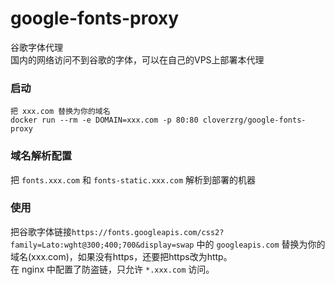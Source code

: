 # google-fonts-proxy  
谷歌字体代理  
国内的网络访问不到谷歌的字体，可以在自己的VPS上部署本代理  


### 启动
```
把 xxx.com 替换为你的域名
docker run --rm -e DOMAIN=xxx.com -p 80:80 cloverzrg/google-fonts-proxy
```

### 域名解析配置
把 `fonts.xxx.com` 和 `fonts-static.xxx.com` 解析到部署的机器

### 使用  
把谷歌字体链接`https://fonts.googleapis.com/css2?family=Lato:wght@300;400;700&display=swap` 中的 `googleapis.com` 替换为你的域名(xxx.com)，如果没有https，还要把https改为http。  
在 nginx 中配置了防盗链，只允许 `*.xxx.com` 访问。
